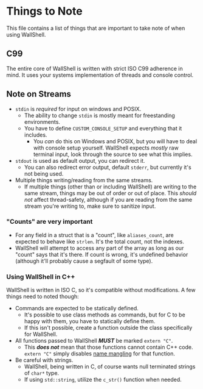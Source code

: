 # Things to Note

This file contains a list of things that are important to take note of when using WallShell.

## C99

The entire core of WallShell is written with strict ISO C99 adherence in mind. It uses your systems implementation of threads and console control.

## Note on Streams

- `stdin` is *required* for input on windows and POSIX.
  - The ability to change `stdin` is mostly meant for freestanding environments.
  - You have to define `CUSTOM_CONSOLE_SETUP` and everything that it includes.
    - You *can* do this on Windows and POSIX, but you will have to deal with console setup yourself.
      WallShell expects *mostly* raw terminal input, look through the source to see what this implies.
- `stdout` is used as default output, you can redirect it.
  - You can also redirect error output, default `stderr`, but currently it's not being used.
- Multiple things writing/reading from the same streams.
  - If multiple things (other than or including WallShell) are writing to the same stream, things may be out of order
    or out of place.
    This *should not* affect thread-safety, although if you are reading from the same stream you're writing to, make
    sure to sanitize input.

### "Counts" are very important

- For any field in a struct that is a "count", like `aliases_count`, are expected to behave like `strlen`. It's the
  total count, not the indexes.
- WallShell will attempt to access any part of the array as long as our "count" says that it's there. If count is wrong,
  it's undefined behavior (although it'll probably cause a segfault of some type).

### Using WallShell in C++

WallShell is written in ISO C, so it's compatible without modifications. A few things need to noted though:

- Commands are expected to be statically defined.
  - It's possible to use class methods as commands, but for C to be happy with them, you have to statically define
    them.
  - If this isn't possible, create a function outside the class specifically for WallShell.
- All functions passed to WallShell ***MUST*** be marked `extern "C"`.
  - This ***does not*** mean that those functions cannot contain C++ code.
    `extern "C"` simply disables [name mangling](https://en.wikipedia.org/wiki/Name_mangling) for that function.
- Be careful with strings.
  - WallShell, being written in C, of course wants null terminated strings of `char*` type.
  - If using `std::string`, utilize the `c_str()` function when needed.
